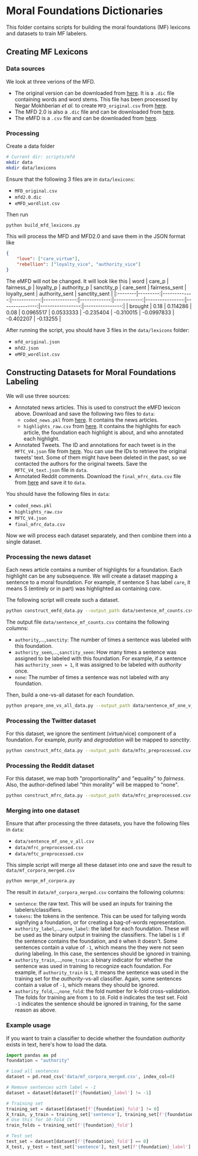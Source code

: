 # Moral Foundations Dictionaries

This folder contains scripts for building the moral foundations (MF) lexicons and datasets to train MF labelers.

## Creating MF Lexicons

### Data sources
We look at three verions of the MFD.
- The original version can be downloaded from [here](https://moralfoundations.org/wp-content/uploads/files/downloads/moral%20foundations%20dictionary.dic). It is a `.dic` file containing words and word stems. This file has been processed by Negar Mokhberian *et al.* to create `MFD_original.csv` from [here](https://github.com/negar-mokhberian/Moral_Foundation_FrameAxis/blob/main/moral_foundation_dictionaries/MFD_original.csv).
- The MFD 2.0 is also a `.dic` file and can be downloaded from [here](https://osf.io/whjt2).
- The eMFD is a `.csv` file and can be downloaded from [here](https://osf.io/ufdcz).

### Processing

Create a data folder
```sh
# Current dir: scripts/mfd
mkdir data
mkdir data/lexicons
```

Ensure that the following 3 files are in `data/lexicons`:
- `MFD_original.csv`
- `mfd2.0.dic`
- `eMFD_wordlist.csv`

Then run
```sh
python build_mfd_lexicons.py
```

This will process the MFD and MFD2.0 and save them in the JSON format like
```json
{
    "love": ["care_virtue"],
    "rebellion": ["loyalty_vice", "authority_vice"]
}
```

The eMFD will not be changed. It will look like this
| word    |   care_p |   fairness_p |   loyalty_p |   authority_p |   sanctity_p |   care_sent |   fairness_sent |   loyalty_sent |   authority_sent |   sanctity_sent |
|:--------|---------:|-------------:|------------:|--------------:|-------------:|------------:|----------------:|---------------:|-----------------:|----------------:|
| brought |     0.18 |     0.114286 |        0.08 |     0.0965517 |    0.0533333 |   -0.235404 |       -0.310015 |     -0.0997833 |        -0.402207 |        -0.13255 |

After running the script, you should have 3 files in the `data/lexicons` folder:
- `mfd_original.json`
- `mfd2.json`
- `eMFD_wordlist.csv`


## Constructing Datasets for Moral Foundations Labeling

We will use three sources:
- Annotated news articles. This is used to construct the eMFD lexicon above. Download and save the following two files to `data`:
  - `coded_news.pkl` from [here](https://osf.io/5r96b). It contains the news articles.
  - `highlights_raw.csv` from [here](https://osf.io/52qfe). It contains the highlights for each article, the foundation each highlight is about, and who annotated each highlight.
- Annotated Tweets. The ID and annotations for each tweet is in the `MFTC_V4.json` file from [here](https://osf.io/k5n7y/). You can use the IDs to retrieve the original tweets' text. Some of them might have been deleted in the past, so we contacted the authors for the original tweets. Save the `MFTC_V4_text.json` file in `data`.
- Annotated Reddit comments. Download the `final_mfrc_data.csv` file from [here](https://huggingface.co/datasets/USC-MOLA-Lab/MFRC/resolve/main/final_mfrc_data.csv) and save it to `data`.

You should have the following files in `data`:
- `coded_news.pkl`
- `highlights_raw.csv`
- `MFTC_V4.json`
- `final_mfrc_data.csv`

Now we will process each dataset separately, and then combine them into a single dataset.

### Processing the news dataset

Each news article contains a number of highlights for a foundation. Each highlight can be any subsequence. We will create a dataset mapping a sentence to a moral foundation. For example, if sentence S has label `care`, it means S (entirely or in part) was highlighted as containing *care*.

The following script will create such a dataset.

```sh
python construct_emfd_data.py --output_path data/sentence_mf_counts.csv
```

The output file `data/sentence_mf_counts.csv` contains the following columns:
- `authority`,...,`sanctity`: The number of times a sentence was labeled with this foundation.
- `authority_seen`,...,`sanctity_seen`: How many times a sentence was assigned to be labeled with this foundation. For example, if a sentence has `authority_seen = 1`, it was assigned to be labeled with *authority* once.
- `none`: The number of times a sentence was not labeled with any foundation.

Then, build a one-vs-all dataset for each foundation.

```sh
python prepare_one_vs_all_data.py --output_path data/sentence_mf_one_v_all.csv
```

### Processing the Twitter dataset

For this dataset, we ignore the sentiment (virtue/vice) component of a foundation. For example, *purity* and *degradation* will be mapped to *sanctity*.

```sh
python construct_mftc_data.py --output_path data/mftc_preprocessed.csv
```

### Processing the Reddit dataset

For this dataset, we map both "proportionality" and "equality" to *fairness*. Also, the author-defined label "thin morality" will be mapped to "none".

```sh
python construct_mfrc_data.py --output_path data/mfrc_preprocessed.csv
```

### Merging into one dataset

Ensure that after processing the three datasets, you have the following files in `data`:
- `data/sentence_mf_one_v_all.csv`
- `data/mfrc_preprocessed.csv`
- `data/mftc_preprocessed.csv`

This simple script will merge all these dataset into one and save the result to `data/mf_corpora_merged.csv`

```sh
python merge_mf_corpora.py
```

The result in `data/mf_corpora_merged.csv` contains the following columns:
- `sentence`: the raw text. This will be used an inputs for training the labelers/classifiers.
- `tokens`: the tokens in the sentence. This can be used for tallying words signifying a foundation, or for creating a bag-of-words representation.
- `authority_label`,...,`none_label`: the label for each foundation. These will be used as the binary output in training the classifiers. The label is `1` if the sentence contains the foundation, and `0` when it doesn't. Some sentences contain a value of `-1`, which means the they were not seen during labeling. In this case, the sentences should be ignored in training.
- `authority_train`,...,`none_train`: a binary indicator for whether the sentence was used in training to recognize each foundation. For example, if `authority_train` is `1`, it means the sentence was used in the training set for the *authority*-vs-all classifier. Again, some sentences contain a value of `-1`, which means they should be ignored.
- `authority_fold`,...,`none_fold`: the fold number for k-fold cross-validation. The folds for training are from `1` to `10`. Fold `0` indicates the test set. Fold `-1` indicates the sentence should be ignored in training, for the same reason as above.

### Example usage

If you want to train a classifier to decide whether the foundation *authority* exists in text, here's how to load the data.

```python
import pandas as pd
foundation = "authority"

# Load all sentences
dataset = pd.read_csv('data/mf_corpora_merged.csv', index_col=0)

# Remove sentences with label = -1
dataset = dataset[dataset[f'{foundation}_label'] != -1]

# Training set
training_set = dataset[dataset[f'{foundation}_fold'] != 0]
X_train, y_train = training_set['sentence'], training_set[f'{foundation}_label']
# Use this for 10-fold CV
train_folds = training_set[f'{foundation}_fold']

# Test set
test_set = dataset[dataset[f'{foundation}_fold'] == 0]
X_test, y_test = test_set['sentence'], test_set[f'{foundation}_label']
```